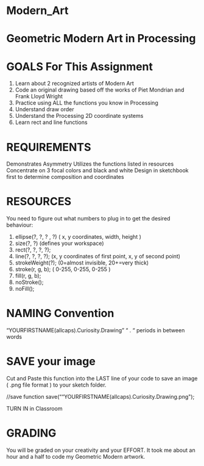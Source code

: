 # Modern_Art

# Geometric Modern Art in Processing

# GOALS For This Assignment

1. Learn about 2 recognized artists of Modern Art 
2. Code an original drawing based off the works of Piet Mondrian and Frank Lloyd Wright
4. Practice using ALL the functions you know in Processing 
5. Understand draw order 
6. Understand the Processing 2D coordinate systems 
7. Learn rect and line functions


# REQUIREMENTS 
Demonstrates Asymmetry
Utilizes the functions listed in resources
Concentrate on 3 focal colors and black and white
Design in sketchbook first to determine composition and coordinates 


# RESOURCES 

You need to figure out what numbers to plug in to get the desired behaviour: 

1. ellipse(?, ?, ? , ?) ( x, y coordinates, width, height )
2. size(?, ?) (defines your workspace)
3. rect(?, ?, ?, ?);
4. line(?, ?, ?, ?); (x, y coordinates of first point, x, y of second point)
5. strokeWeight(?); (0=almost invisible, 20+=very thick)
6. stroke(r, g, b); ( 0-255, 0-255, 0-255 )
7. fill(r, g, b); 
8. noStroke();
9. noFill();


# NAMING Convention

“YOURFIRSTNAME(allcaps).Curiosity.Drawing”
“ . “ periods in between words


# SAVE your image

Cut and Paste this function into the LAST line of your code to save an image ( .png file format ) to your sketch folder.


//save function
save(““YOURFIRSTNAME(allcaps).Curiosity.Drawing.png");

TURN IN in Classroom



# GRADING 

You will be graded on your creativity and your EFFORT. 
It took me about an hour and a half to code my Geometric Modern artwork.
